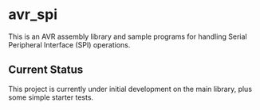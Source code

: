 # avr_spi

This is an AVR assembly library and sample programs for handling Serial Peripheral Interface (SPI) operations.

## Current Status ##

This project is currently under initial development on the main library, plus some simple starter tests.

